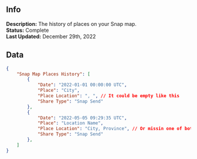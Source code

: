 ## Info
**Description:** The history of places on your Snap map.\
**Status:** Complete\
**Last Updated:** December 29th, 2022

## Data
```json
{
    "Snap Map Places History": [
        {
            "Date": "2022-01-01 00:00:00 UTC",
            "Place": "City",
            "Place Location": ", ", // It could be empty like this
            "Share Type": "Snap Send"
        },
        {
            "Date": "2022-05-05 09:29:35 UTC",
            "Place": "Location Name",
            "Place Location": "City, Province", // Or missin one of both: 'City, ', ', Province'
            "Share Type": "Snap Send"
        },
    ]
}
```